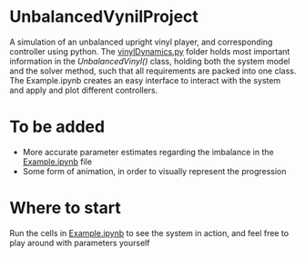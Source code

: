 # UnbalancedVynilProject
A simulation of an unbalanced upright vinyl player, and corresponding controller using python.
The [vinylDynamics.py](models/VinylDynamics.py) folder holds most important information in the _UnbalancedVinyl()_ class, holding both the system model and the solver method, such that all requirements are packed into one class. The Example.ipynb creates an easy interface to interact with the system and apply and plot different controllers.

# To be added
- More accurate parameter estimates regarding the imbalance in the [Example.ipynb](Example.ipynb) file
- Some form of animation, in order to visually represent the progression

# Where to start
Run the cells in [Example.ipynb](Example.ipynb) to see the system in action, and feel free to play around with parameters yourself
